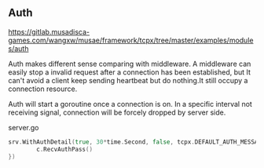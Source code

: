 ## Auth
https://gitlab.musadisca-games.com/wangxw/musae/framework/tcpx/tree/master/examples/modules/auth

Auth makes different sense comparing with middleware. A middleware can easily stop a invalid request after a connection has been established, but It can't avoid a client keep sending heartbeat but do nothing.It still occupy a connection resource.

Auth will start a goroutine once a connection is on. In a specific interval not receiving signal, connection will be forcely dropped by server side.

server.go
```go
srv.WithAuthDetail(true, 30*time.Second, false, tcpx.DEFAULT_AUTH_MESSAGEID, func(c *tcpx.Context) {
		c.RecvAuthPass()
})
```

